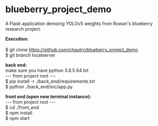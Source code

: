 # blueberry_project_demo
A Flask application demoing YOLOv5 weights from Rowan's blueberry research project.

**Execution:**\
\
$ git clone https://github.com/chautrn/blueberry_project_demo \
$ git branch localserver

**back end:**\
make sure you have python 3.8.5 64 bit \
--- from project root --- \
$ pip install -r ./back_end/requirements.txt \
$ python ./back_end/src/app.py 

**front end (open new terminal instance):**\
--- from project root --- \
$ cd ./front_end \
$ npm install \
$ npm start
